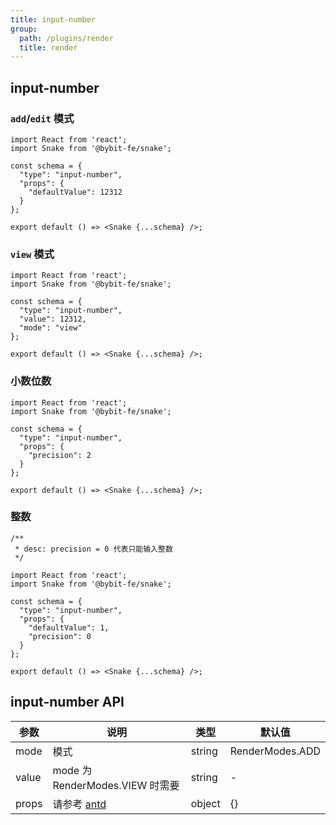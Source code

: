 ```yaml
---
title: input-number
group:
  path: /plugins/render
  title: render
---
```


## input-number

### `add`/`edit` 模式

```tsx
import React from 'react';
import Snake from '@bybit-fe/snake';

const schema = {
  "type": "input-number",
  "props": {
    "defaultValue": 12312
  }
};

export default () => <Snake {...schema} />;
```

### `view` 模式

```tsx
import React from 'react';
import Snake from '@bybit-fe/snake';

const schema = {
  "type": "input-number",
  "value": 12312,
  "mode": "view"
};

export default () => <Snake {...schema} />;
```

### 小数位数

```tsx
import React from 'react';
import Snake from '@bybit-fe/snake';

const schema = {
  "type": "input-number",
  "props": {
    "precision": 2
  }
};

export default () => <Snake {...schema} />;
```

### 整数

```tsx
/**
 * desc: precision = 0 代表只能输入整数
 */

import React from 'react';
import Snake from '@bybit-fe/snake';

const schema = {
  "type": "input-number",
  "props": {
    "defaultValue": 1,
    "precision": 0
  }
};

export default () => <Snake {...schema} />;
```

## input-number API

| 参数  | 说明                                                          | 类型   | 默认值          |
| ----- | ------------------------------------------------------------- | ------ | --------------- |
| mode  | 模式                                                          | string | RenderModes.ADD |
| value | mode 为 RenderModes.VIEW 时需要                               | string | -               |
| props | 请参考 [antd](https://ant.design/components/input-number-cn/) | object | {}              |
